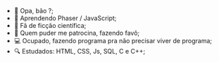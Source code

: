 - 👋 Opa, bão ?;
- 👀 Aprendendo Phaser / JavaScript;
- 🌟 Fã de ficção científica;
- 💞️ Quem puder me patrocina, fazendo favô;
- 💻 Ocupado, fazendo programa pra não precisar viver de programa;
- 🔍 Estudados: HTML, CSS, Js, SQL, C e C++;

<!---
Danielbgoncalves/Danielbgoncalves is a ✨ special ✨ repository because its `README.md` (this file) appears on your GitHub profile.
You can click the Preview link to take a look at your changes.
--->
